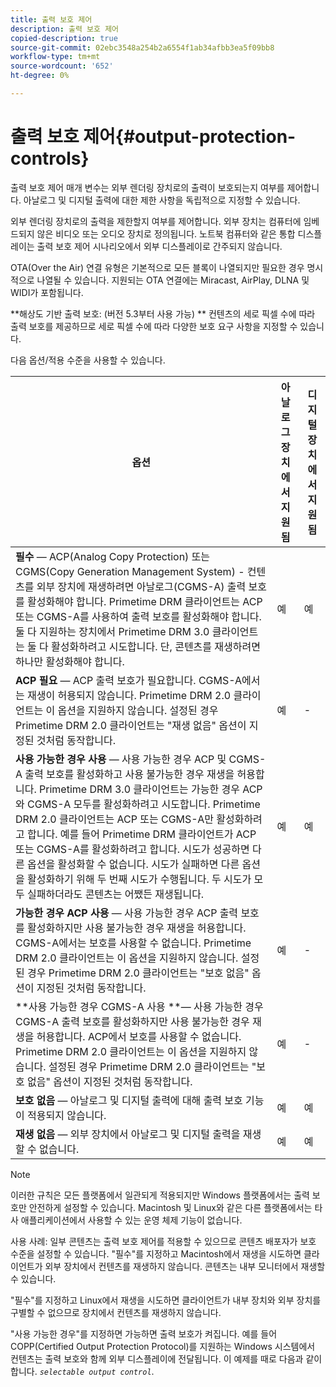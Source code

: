 ```yaml
---
title: 출력 보호 제어
description: 출력 보호 제어
copied-description: true
source-git-commit: 02ebc3548a254b2a6554f1ab34afbb3ea5f09bb8
workflow-type: tm+mt
source-wordcount: '652'
ht-degree: 0%

---
```


# 출력 보호 제어{#output-protection-controls}

출력 보호 제어 매개 변수는 외부 렌더링 장치로의 출력이 보호되는지 여부를 제어합니다. 아날로그 및 디지털 출력에 대한 제한 사항을 독립적으로 지정할 수 있습니다.

외부 렌더링 장치로의 출력을 제한할지 여부를 제어합니다. 외부 장치는 컴퓨터에 임베드되지 않은 비디오 또는 오디오 장치로 정의됩니다. 노트북 컴퓨터와 같은 통합 디스플레이는 출력 보호 제어 시나리오에서 외부 디스플레이로 간주되지 않습니다.

OTA(Over the Air) 연결 유형은 기본적으로 모든 블록이 나열되지만 필요한 경우 명시적으로 나열될 수 있습니다. 지원되는 OTA 연결에는 Miracast, AirPlay, DLNA 및 WIDI가 포함됩니다.

**해상도 기반 출력 보호: (버전 5.3부터 사용 가능) ** 컨텐츠의 세로 픽셀 수에 따라 출력 보호를 제공하므로 세로 픽셀 수에 따라 다양한 보호 요구 사항을 지정할 수 있습니다.

다음 옵션/적용 수준을 사용할 수 있습니다.

| 옵션 | 아날로그 장치에서 지원됨 | 디지털 장치에서 지원됨 |
|---|---|---|
| **필수** — ACP(Analog Copy Protection) 또는 CGMS(Copy Generation Management System) - 컨텐츠를 외부 장치에 재생하려면 아날로그(CGMS-A) 출력 보호를 활성화해야 합니다. Primetime DRM 클라이언트는 ACP 또는 CGMS-A를 사용하여 출력 보호를 활성화해야 합니다. 둘 다 지원하는 장치에서 Primetime DRM 3.0 클라이언트는 둘 다 활성화하려고 시도합니다. 단, 콘텐츠를 재생하려면 하나만 활성화해야 합니다. | 예 | 예 |
| **ACP 필요** — ACP 출력 보호가 필요합니다. CGMS-A에서는 재생이 허용되지 않습니다. Primetime DRM 2.0 클라이언트는 이 옵션을 지원하지 않습니다. 설정된 경우 Primetime DRM 2.0 클라이언트는 &quot;재생 없음&quot; 옵션이 지정된 것처럼 동작합니다. | 예 | - |
| **사용 가능한 경우 사용** — 사용 가능한 경우 ACP 및 CGMS-A 출력 보호를 활성화하고 사용 불가능한 경우 재생을 허용합니다. Primetime DRM 3.0 클라이언트는 가능한 경우 ACP와 CGMS-A 모두를 활성화하려고 시도합니다. Primetime DRM 2.0 클라이언트는 ACP 또는 CGMS-A만 활성화하려고 합니다. 예를 들어 Primetime DRM 클라이언트가 ACP 또는 CGMS-A를 활성화하려고 합니다. 시도가 성공하면 다른 옵션을 활성화할 수 없습니다. 시도가 실패하면 다른 옵션을 활성화하기 위해 두 번째 시도가 수행됩니다. 두 시도가 모두 실패하더라도 콘텐츠는 어쨌든 재생됩니다. | 예 | 예 |
| **가능한 경우 ACP 사용** — 사용 가능한 경우 ACP 출력 보호를 활성화하지만 사용 불가능한 경우 재생을 허용합니다. CGMS-A에서는 보호를 사용할 수 없습니다. Primetime DRM 2.0 클라이언트는 이 옵션을 지원하지 않습니다. 설정된 경우 Primetime DRM 2.0 클라이언트는 &quot;보호 없음&quot; 옵션이 지정된 것처럼 동작합니다. | 예 | - |
| **사용 가능한 경우 CGMS-A 사용 **— 사용 가능한 경우 CGMS-A 출력 보호를 활성화하지만 사용 불가능한 경우 재생을 허용합니다. ACP에서 보호를 사용할 수 없습니다. Primetime DRM 2.0 클라이언트는 이 옵션을 지원하지 않습니다. 설정된 경우 Primetime DRM 2.0 클라이언트는 &quot;보호 없음&quot; 옵션이 지정된 것처럼 동작합니다. | 예 | - |
| **보호 없음** — 아날로그 및 디지털 출력에 대해 출력 보호 기능이 적용되지 않습니다. | 예 | 예 |
| **재생 없음** — 외부 장치에서 아날로그 및 디지털 출력을 재생할 수 없습니다. | 예 | 예 |

>[!NOTE]
>
>이러한 규칙은 모든 플랫폼에서 일관되게 적용되지만 Windows 플랫폼에서는 출력 보호만 안전하게 설정할 수 있습니다. Macintosh 및 Linux와 같은 다른 플랫폼에서는 타사 애플리케이션에서 사용할 수 있는 운영 체제 기능이 없습니다.

사용 사례: 일부 콘텐츠는 출력 보호 제어를 적용할 수 있으므로 콘텐츠 배포자가 보호 수준을 설정할 수 있습니다. &quot;필수&quot;를 지정하고 Macintosh에서 재생을 시도하면 클라이언트가 외부 장치에서 컨텐츠를 재생하지 않습니다. 콘텐츠는 내부 모니터에서 재생할 수 있습니다.

&quot;필수&quot;를 지정하고 Linux에서 재생을 시도하면 클라이언트가 내부 장치와 외부 장치를 구별할 수 없으므로 장치에서 컨텐츠를 재생하지 않습니다.

&quot;사용 가능한 경우&quot;를 지정하면 가능하면 출력 보호가 켜집니다. 예를 들어 COPP(Certified Output Protection Protocol)를 지원하는 Windows 시스템에서 컨텐츠는 출력 보호와 함께 외부 디스플레이에 전달됩니다. 이 예제를 때로 다음과 같이 합니다. *`selectable output control`*.

